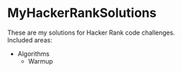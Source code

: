 # MyHackerRankSolutions
These are my solutions for Hacker Rank code challenges.</br>
Included areas:
* Algorithms
  * Warmup
